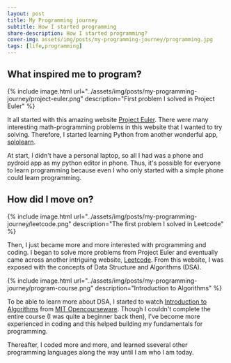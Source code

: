 ```yaml
---
layout: post
title: My Programming journey
subtitle: How I started programming
share-description: How I started programming?
cover-img: assets/img/posts/my-programming-journey/programming.jpg
tags: [life,programming]
---
```

## What inspired me to program?
{% include image.html url="../assets/img/posts/my-programming-journey/project-euler.png" description="First problem I solved in Project Euler" %}

It all started with this amazing website [Project Euler](https://projecteuler.net/).
There were many interesting math-programming problems in this website that I wanted to
try solving. Therefore, I started learning Python from another wonderful app, 
[sololearn](https://www.sololearn.com/).

At start, I didn't have a personal laptop, so all I had was a phone and pydroid app
as my python editor in phone. Thus, it's possible for everyone to learn programming
because even I who only started with a simple phone could learn programming.

## How did I move on?
{% include image.html url="../assets/img/posts/my-programming-journey/leetcode.png" description="The first problem I solved in Leetcode" %}

Then, I just became more and more interested with programming and coding. I began to
solve more problems from Project Euler and eventually came across another intriguing
website, [Leetcode](https://leetcode.com/). From this website, I was exposed with the
concepts of Data Structure and Algorithms (DSA).

{% include image.html url="../assets/img/posts/my-programming-journey/program-course.png" description="Introduction to Algorithms" %}

To be able to learn more about DSA, I started to watch [Introduction to Algorithms](https://ocw.mit.edu/courses/electrical-engineering-and-computer-science/6-006-introduction-to-algorithms-fall-2011/) from [MIT Opencourseware](https://ocw.mit.edu/). Though I couldn't complete the entire course (I was quite a beginner back then),
I've become more experienced in coding and this helped building my
fundamentals for programming.

Thereafter, I coded more and more, and learned sseveral other programming languages along the way until I am who I am today.